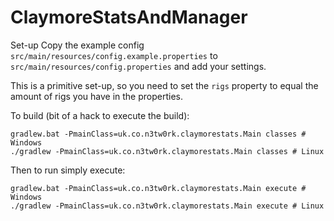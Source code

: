 # ClaymoreStatsAndManager

Set-up
Copy the example config `src/main/resources/config.example.properties` to `src/main/resources/config.properties` and add your settings.

This is a primitive set-up, so you need to set the `rigs` property to equal the amount of rigs you have in the properties.

To build (bit of a hack to execute the build):
```
gradlew.bat -PmainClass=uk.co.n3tw0rk.claymorestats.Main classes # Windows
./gradlew -PmainClass=uk.co.n3tw0rk.claymorestats.Main classes # Linux
```

Then to run simply execute:
```
gradlew.bat -PmainClass=uk.co.n3tw0rk.claymorestats.Main execute # Windows
./gradlew -PmainClass=uk.co.n3tw0rk.claymorestats.Main execute # Linux
```
